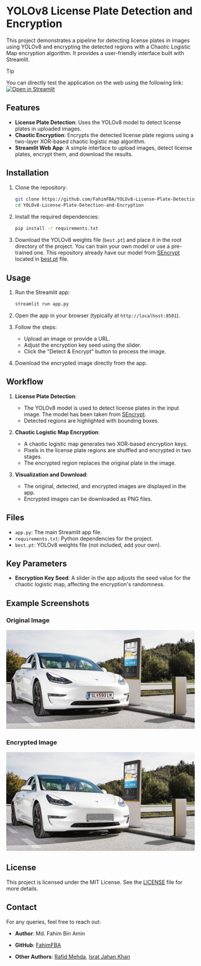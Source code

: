 # YOLOv8 License Plate Detection and Encryption

This project demonstrates a pipeline for detecting license plates in images using YOLOv8 and encrypting the detected regions with a Chaotic Logistic Map encryption algorithm. It provides a user-friendly interface built with Streamlit.

>[!TIP]
> You can directly test the application on the web using the following link: [![Open in Streamlit](https://static.streamlit.io/badges/streamlit_badge_black_white.svg)](https://share.streamlit.io/fahimfba/yolov8-license-plate-detection-and-encryption/main/app.py)

## Features

- **License Plate Detection**: Uses the YOLOv8 model to detect license plates in uploaded images.
- **Chaotic Encryption**: Encrypts the detected license plate regions using a two-layer XOR-based chaotic logistic map algorithm.
- **Streamlit Web App**: A simple interface to upload images, detect license plates, encrypt them, and download the results.

## Installation

1. Clone the repository:
   ```bash
   git clone https://github.com/FahimFBA/YOLOv8-License-Plate-Detection-and-Encryption.git
   cd YOLOv8-License-Plate-Detection-and-Encryption
   ```

2. Install the required dependencies:
   ```bash
   pip install -r requirements.txt
   ```

3. Download the YOLOv8 weights file (`best.pt`) and place it in the root directory of the project. You can train your own model or use a pre-trained one. This repository already have our model from [SEncrypt](https://github.com/IsratIJK/SEncrypt) located in [best.pt](./best.pt) file.

## Usage

1. Run the Streamlit app:
   ```bash
   streamlit run app.py
   ```

2. Open the app in your browser (typically at `http://localhost:8501`).

3. Follow the steps:
   - Upload an image or provide a URL.
   - Adjust the encryption key seed using the slider.
   - Click the "Detect & Encrypt" button to process the image.

4. Download the encrypted image directly from the app.

## Workflow

1. **License Plate Detection**:
   - The YOLOv8 model is used to detect license plates in the input image. The model has been taken from [SEncrypt](https://github.com/IsratIJK/SEncrypt).
   - Detected regions are highlighted with bounding boxes.

2. **Chaotic Logistic Map Encryption**:
   - A chaotic logistic map generates two XOR-based encryption keys.
   - Pixels in the license plate regions are shuffled and encrypted in two stages.
   - The encrypted region replaces the original plate in the image.

3. **Visualization and Download**:
   - The original, detected, and encrypted images are displayed in the app.
   - Encrypted images can be downloaded as PNG files.

## Files

- `app.py`: The main Streamlit app file.
- `requirements.txt`: Python dependencies for the project.
- `best.pt`: YOLOv8 weights file (not included, add your own).

## Key Parameters

- **Encryption Key Seed**: A slider in the app adjusts the seed value for the chaotic logistic map, affecting the encryption's randomness.

## Example Screenshots

### Original Image

![Original Image](./img/lpr-tesla-license-plate-recognition-1910x1000.jpg)

### Encrypted Image

![Encrypted Image](./img/encrypted_plate.png)

## License

This project is licensed under the MIT License. See the [LICENSE](LICENSE) file for more details.

## Contact

For any queries, feel free to reach out:

- **Author**: Md. Fahim Bin Amin
- **GitHub**: [FahimFBA](https://github.com/FahimFBA)

- **Other Authors**: [Rafid Mehda](https://github.com/rafid29mehda), [Israt Jahan Khan](https://github.com/IsratIJK)

